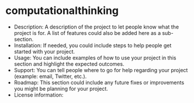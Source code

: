 # computationalthinking

* Description: A description of the project to let people know what the project is for. A list of features could also be added here as a sub-section. 
* Installation: If needed, you could include steps to help people get started with your project.
* Usage: You can include examples of how to use your project in this section and highlight the expected outcomes. 
* Support: You can tell people where to go for help regarding your project (example: email, Twitter, etc.). 
* Roadmap: This section could include any future fixes or improvements you might be planning for your project. 
* License information: 
